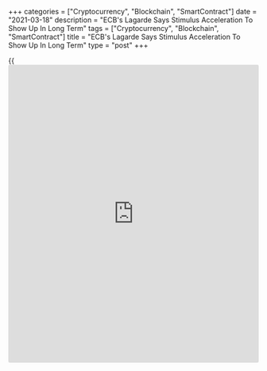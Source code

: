 +++
categories = ["Cryptocurrency", "Blockchain", "SmartContract"]
date = "2021-03-18"
description = "ECB's Lagarde Says Stimulus Acceleration To Show Up In Long Term"
tags = ["Cryptocurrency", "Blockchain", "SmartContract"]
title = "ECB's Lagarde Says Stimulus Acceleration To Show Up In Long Term"
type = "post"
+++

{{<iframe id="large-banner" src="https://www.bounty.group/#slide=8.0" width="100%" height="600" scrolling="no" style="border: 0px solid rgb(216, 221, 230); border-radius: 3px;">}}

European Central Bank President Christine Lagarde said Thursday that the
acceleration in buying bonds under its pandemic-era scheme will start to
show in the long term.  
  
At its latest [policy](https://www.fintechee.com/policy/) session last Thursday, the Governing Council
decided to "significantly" accelerate the pace of its bond purchases
under the EUR 1,850 billion pandemic emergency purchase program, or
PEPP.

"While records of our weekly purchases will continue to be distorted by
short-term noisy factors - such as occasionally lumpy redemptions - the
step-up in the run-rate of our programme will become visible when
ascertained over longer time intervals," Lagarde said at a hearing in
the European Parliament.

The euro area economic outlook in the short term remains surrounded by
uncertainty and preserving favorable financing conditions over pandemic
period remains essential, the ECB chief said.  
  
Eurozone economic recovery is set to lag behind that of the U.S. as the
[coronavirus][1] vaccination rollout in the bloc is slow and the fiscal
support is relatively smaller. The recent suspension of the Oxford-
AstraZeneca vaccine has delayed the process further.

"While we believe that 2021 will be the year of the recovery, we don't
see it happening until the second half of 2021, and any yield increase
that may act as a bit of a brake would be undesirable," Lagarde told
lawmakers, echoing the sentiment from the recent [policy](https://www.fintechee.com/policy/) session.  
  
ECB [policy](https://www.fintechee.com/policy/)makers have already expressed concern over rising market
interest rates. The US Federal Reserve raised its macroeconomic
projections on Wednesday and forecast no rate hike until 2024. This
pushed up long-term treasury yields.  
  
"If sizeable and persistent, increases in those market interest rates,
when left unchecked, may become inconsistent with countering the
downward impact of the pandemic on the projected path of inflation,"
Lagarde said.

The ECB chief stressed the pressing need for decisive action in other
[policy](https://www.fintechee.com/policy/) areas to support recovery.  
  
An ambitious and coordinated fiscal stance remains critical, the central
banker said. Stimulus measures must be designed to be temporary and
targeted to address vulnerabilities effectively, she added.

For comments and feedback [contact](https://www.playgroundfx.com/contact/): editorial@rtt[news](https://www.letsplayfx.com/blog/forex-news-website/).com

[Economic News][2]

 **What parts of the world are seeing the best (and worst) economic
performances lately? Click[here][3] to check out our [Econ Scorecard][3]
and find out! See up-to-the-moment [ranking](https://www.playgroundfx.com/blog/crypto-exchange-ranking/)s for the best and worst
performers in [GDP][3], [unemployment rate][4], [inflation][5] and much
more.**

   1. www.rtt[news](https://www.letsplayfx.com/blog/forex-news-website/).com/list/coronavirus.aspx
   2. www.rtt[news](https://www.letsplayfx.com/blog/forex-news-website/).com/Content/EconomicNews.aspx
   3. www.rtt[news](https://www.letsplayfx.com/blog/forex-news-website/).com/economic-scorecard/world-rank/GDP/highest-performance.aspx
   4. www.rtt[news](https://www.letsplayfx.com/blog/forex-news-website/).com/economic-scorecard/world-rank/unemployment-rate/lowest-performance.aspx
   5. www.rtt[news](https://www.letsplayfx.com/blog/forex-news-website/).com/economic-scorecard/world-rank/CPI/highest-performance.aspx